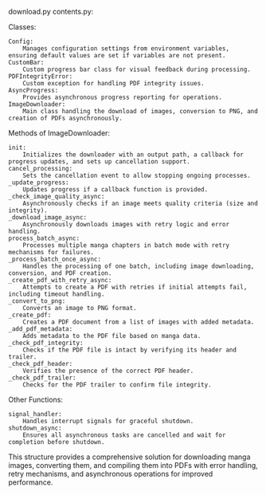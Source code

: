 download.py contents.py:

Classes:

    Config:
        Manages configuration settings from environment variables, ensuring default values are set if variables are not present.
    CustomBar:
        Custom progress bar class for visual feedback during processing.
    PDFIntegrityError:
        Custom exception for handling PDF integrity issues.
    AsyncProgress:
        Provides asynchronous progress reporting for operations.
    ImageDownloader:
        Main class handling the download of images, conversion to PNG, and creation of PDFs asynchronously.


Methods of ImageDownloader:

    init:
        Initializes the downloader with an output path, a callback for progress updates, and sets up cancellation support.
    cancel_processing:
        Sets the cancellation event to allow stopping ongoing processes.
    _update_progress:
        Updates progress if a callback function is provided.
    _check_image_quality_async:
        Asynchronously checks if an image meets quality criteria (size and integrity).
    _download_image_async:
        Asynchronously downloads images with retry logic and error handling.
    process_batch_async:
        Processes multiple manga chapters in batch mode with retry mechanisms for failures.
    _process_batch_once_async:
        Handles the processing of one batch, including image downloading, conversion, and PDF creation.
    _create_pdf_with_retry_async:
        Attempts to create a PDF with retries if initial attempts fail, including timeout handling.
    _convert_to_png:
        Converts an image to PNG format.
    _create_pdf:
        Creates a PDF document from a list of images with added metadata.
    _add_pdf_metadata:
        Adds metadata to the PDF file based on manga data.
    _check_pdf_integrity:
        Checks if the PDF file is intact by verifying its header and trailer.
    _check_pdf_header:
        Verifies the presence of the correct PDF header.
    _check_pdf_trailer:
        Checks for the PDF trailer to confirm file integrity.


Other Functions:

    signal_handler:
        Handles interrupt signals for graceful shutdown.
    shutdown_async:
        Ensures all asynchronous tasks are cancelled and wait for completion before shutdown.


This structure provides a comprehensive solution for downloading manga images, converting them, and compiling them into PDFs with error handling, retry mechanisms, and asynchronous operations for improved performance.